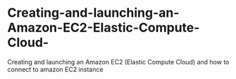 # Creating-and-launching-an-Amazon-EC2-Elastic-Compute-Cloud-
Creating and launching an Amazon EC2 (Elastic Compute Cloud) and how to connect to amazon EC2 instance
